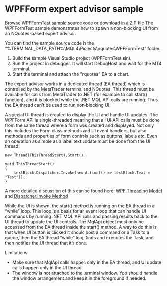 # WPFForm expert advisor sample
Browse [WPFFormTest sample source code](https://github.com/nquotes/nquotes-samples/tree/master/samples/WPFFormTest) or [download in a ZIP](https://github.com/nquotes/nquotes-samples/archive/master.zip) file
The WPFFormTest  sample demonstrates how to spawn a non-blocking UI from an NQuotes-based expert advisor.

You can find the sample source code in the “%TERMINAL_DATA_PATH%\MQL4\Projects\nquotes\WPFFormTest” folder.

1. Build the sample Visual Studio project (WPFFormTest.sln).
2. Run the project in debugger. It will start DebugHost and wait for the MT4 terminal.
3. Start the terminal and attach the "nquotes" EA to a chart.

The expert advisor works in a dedicated thread (EA thread) which is controlled by the MetaTrader terminal and NQuotes. 
This thread must be available for calls from MetaTrader to .NET (for example to call start() function), and it is blocked while the .NET MQL API calls are running.
Thus the EA thread can’t be used to run non-blocking UI.

A special UI thread is created to display the UI and handle UI updates. The WPFForm API is single-threaded meaning that all UI API calls must be done from the same thread where a form was created and displayed. Not only this includes the Form class methods and UI event handlers, but also methods and properties of form controls such as buttons, labels etc. Even an operation as simple as a label text update must be done from the UI thread:
```
new Thread(ThisThreadStart).Start();
```
```
void ThisThreadStart()
{
    textBlock.Dispatcher.Invoke(new Action(() => textBlock.Text = "Test"));
}
```

A more detailed discussion of this can be found here:
[WPF Threading Model](https://docs.microsoft.com/en-us/dotnet/framework/wpf/advanced/threading-model) and 
[Dispatcher.Invoke Method](https://docs.microsoft.com/en-us/dotnet/api/system.windows.threading.dispatcher.invoke?view=netframework-4.8)

While the UI is shown, the start() method is running on the EA thread in a “while” loop. This loop is a basis for an event loop that can handle UI commands by running .NET MQL API calls and passing results back to the UI thread to update the UI controls. The MqlApi object must only be accessed from the EA thread inside the start() method. A way to do this is that when UI button is clicked it should post a command or a Task to a queue, then the EA thread “while” loop finds and executes the Task, and then notifies the UI thread that it’s done.

Limitations

- Make sure that MqlApi calls happen only in the EA thread, and UI update calls happen only in the UI thread.
- The window is not attached to the terminal window. You should handle the window arrangement and keep it in the foreground if needed.
